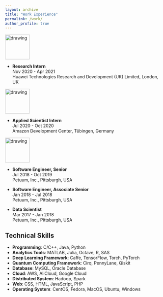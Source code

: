 ```yaml
---
layout: archive
title: "Work Experience"
permalink: /work/
author_profile: true
---
```


<a href="https://www.huawei.com/"><img src="https://eveningdong.github.io/images/huawei.jpg" alt="drawing" style="height:80px;"/></a>  
* **Research Intern**  
  Nov 2020 - Apr 2021  
  Huawei Technologies Research and Development (UK) Limited, London, UK  


<a href="https://www.amazon.com/"><img src="https://eveningdong.github.io/images/amazon.png" alt="drawing" style="height:80px;"/></a>  
* **Applied Scientist Intern**  
  Jul 2020 - Oct 2020  
  Amazon Development Center, Tübingen, Germany  

<a href="https://www.petuum.com/"><img src="https://eveningdong.github.io/images/petuum.png" alt="drawing" style="height:80px;"/></a>  
* **Software Engineer, Senior**  
  Jul 2018 - Oct 2019  
  Petuum, Inc., Pittsburgh, USA  

* **Software Engineer, Associate Senior**  
  Jan 2018 - Jul 2018  
  Petuum, Inc., Pittsburgh, USA  

* **Data Scientist**  
  Mar 2017 - Jan 2018  
  Petuum, Inc., Pittsburgh, USA  

## Technical Skills  
* **Programming**: C/C++, Java, Python  
* **Analytics Tools**: MATLAB, Julia, Octave, R, SAS  
* **Deep Learning Framework**: Caffe, TensorFlow, Torch, PyTorch  
* **Quantum Computing Framework**: Cirq, PennyLane, Qiskit  
* **Database**: MySQL, Oracle Database  
* **Cloud**: AWS, AliCloud, Google Cloud  
* **Distributed System**: Hadoop, Spark  
* **Web**: CSS, HTML, JavaScript, PHP      
* **Operating System**: CentOS, Fedora, MacOS, Ubuntu, Windows  
